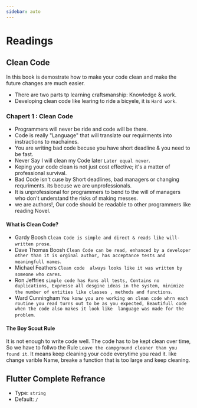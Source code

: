 ```yaml
---
sidebar: auto
---
```


# Readings

## Clean Code

In this book is demostrate how to make your code clean and make the future changes are much easier. 
   
 - There are two parts tp learning craftsmanship: Knowledge & work.
 - Developing clean code like learing to ride a bicyele, it is `Hard work`.

### Chapert 1 : Clean Code
- Programmers will never be ride and code will be there.
- Code is really "Language" that will translate our requirments into instractions to machaines.
- You are writing bad code becuse you have short deadline & you need to be fast.
- Never Say I will clean my Code later `Later equal never`.
- Keping your code clean is not just cost effective; it's a matter of professional survival.
- Bad Code isn't cuse by Short deadlines, bad managers or changing requriments. its becuse we are unprofessionals.
- It is unprofessional for programmers to bend to the will of managers who don't understand the risks of making messes.
- we are authors!, Our code should be readable to other programmers like  reading Novel.


#### What is Clean Code?

- Gardy Boosh `Clean Code is simple and direct & reads like will-written prose`.
- Dave Thomas Boosh `Clean Code can be read, enhanced by a developer other than it is orginal author, has acceptance tests and meaningfull names`.
- Michael Feathers `Clean code  always looks like it was written by someone who cares`.
- Ron Jeffries `simple code has Runs all tests, Contains no duplications, Expresse all desgine ideas in the system, minimize the number of entities like classes , methods and functions`.
- Ward Cunningham `You konw you are working on clean code whrn each routine you read turns out to be as you expected, Beautifull code when the code also makes it look like  language was made for the problem`.

 #### The Boy Scout Rule
It is not enough to write code well. The code has to be kept clean over time, So we have to follwo the Rule `Leave the campground cleaner than you found it`. It means keep cleaning your code everytime you read it. like change varible Name, breake a function that is too large and keep cleaning. 

## Flutter Complete Refrance

- Type: `string`
- Default: `/`

 
